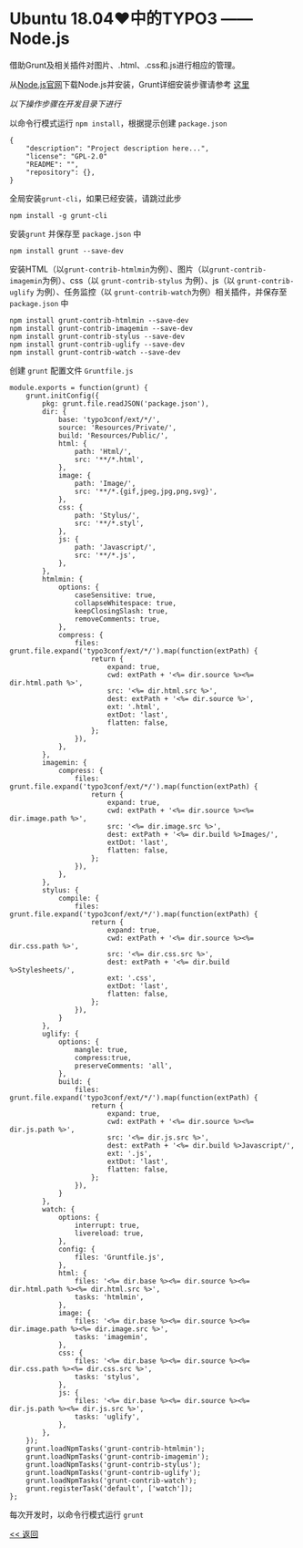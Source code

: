 # Ubuntu 18.04♥中的TYPO3 —— Node.js

借助Grunt及相关插件对图片、.html、.css和.js进行相应的管理。

从[Node.js官网](https://nodejs.org/)下载Node.js并安装，Grunt详细安装步骤请参考 [这里](https://gruntjs.com/getting-started)

*以下操作步骤在开发目录下进行*

以命令行模式运行 `npm install`，根据提示创建 `package.json`

    {
        "description": "Project description here...",
        "license": "GPL-2.0"
        "README": "",
        "repository": {},
    }

全局安装`grunt-cli`，如果已经安装，请跳过此步

    npm install -g grunt-cli

安装`grunt` 并保存至 `package.json` 中

    npm install grunt --save-dev

安装HTML（以`grunt-contrib-htmlmin`为例）、图片（以`grunt-contrib-imagemin`为例）、css（以 `grunt-contrib-stylus` 为例）、js（以 `grunt-contrib-uglify` 为例）、任务监控（以 `grunt-contrib-watch`为例）相关插件，并保存至 `package.json` 中

    npm install grunt-contrib-htmlmin --save-dev
    npm install grunt-contrib-imagemin --save-dev
    npm install grunt-contrib-stylus --save-dev
    npm install grunt-contrib-uglify --save-dev
    npm install grunt-contrib-watch --save-dev

创建 `grunt` 配置文件 `Gruntfile.js`

    module.exports = function(grunt) {
        grunt.initConfig({
            pkg: grunt.file.readJSON('package.json'),
            dir: {
                base: 'typo3conf/ext/*/',
                source: 'Resources/Private/',
                build: 'Resources/Public/',
                html: {
                    path: 'Html/',
                    src: '**/*.html',
                },
                image: {
                    path: 'Image/',
                    src: '**/*.{gif,jpeg,jpg,png,svg}',
                },
                css: {
                    path: 'Stylus/',
                    src: '**/*.styl',
                },
                js: {
                    path: 'Javascript/',
                    src: '**/*.js',
                },
            },
            htmlmin: {
                options: {
                    caseSensitive: true,
                    collapseWhitespace: true,
                    keepClosingSlash: true,
                    removeComments: true,
                },
                compress: {
                    files: grunt.file.expand('typo3conf/ext/*/').map(function(extPath) {
                        return {
                            expand: true,
                            cwd: extPath + '<%= dir.source %><%= dir.html.path %>',
                            src: '<%= dir.html.src %>',
                            dest: extPath + '<%= dir.source %>',
                            ext: '.html',
                            extDot: 'last',
                            flatten: false,
                        };
                    }),
                },
            },
            imagemin: {
                compress: {
                    files: grunt.file.expand('typo3conf/ext/*/').map(function(extPath) {
                        return {
                            expand: true,
                            cwd: extPath + '<%= dir.source %><%= dir.image.path %>',
                            src: '<%= dir.image.src %>',
                            dest: extPath + '<%= dir.build %>Images/',
                            extDot: 'last',
                            flatten: false,
                        };
                    }),
                },
            },
            stylus: {
                compile: {
                    files: grunt.file.expand('typo3conf/ext/*/').map(function(extPath) {
                        return {
                            expand: true,
                            cwd: extPath + '<%= dir.source %><%= dir.css.path %>',
                            src: '<%= dir.css.src %>',
                            dest: extPath + '<%= dir.build %>Stylesheets/',
                            ext: '.css',
                            extDot: 'last',
                            flatten: false,
                        };
                    }),
                }
            },
            uglify: {
                options: {
                    mangle: true,
                    compress:true,
                    preserveComments: 'all',
                },
                build: {
                    files: grunt.file.expand('typo3conf/ext/*/').map(function(extPath) {
                        return {
                            expand: true,
                            cwd: extPath + '<%= dir.source %><%= dir.js.path %>',
                            src: '<%= dir.js.src %>',
                            dest: extPath + '<%= dir.build %>Javascript/',
                            ext: '.js',
                            extDot: 'last',
                            flatten: false,
                        };
                    }),
                }
            },
            watch: {
                options: {
                    interrupt: true,
                    livereload: true,
                },
                config: {
                    files: 'Gruntfile.js',
                },
                html: {
                    files: '<%= dir.base %><%= dir.source %><%= dir.html.path %><%= dir.html.src %>',
                    tasks: 'htmlmin',
                },
                image: {
                    files: '<%= dir.base %><%= dir.source %><%= dir.image.path %><%= dir.image.src %>',
                    tasks: 'imagemin',
                },
                css: {
                    files: '<%= dir.base %><%= dir.source %><%= dir.css.path %><%= dir.css.src %>',
                    tasks: 'stylus',
                },
                js: {
                    files: '<%= dir.base %><%= dir.source %><%= dir.js.path %><%= dir.js.src %>',
                    tasks: 'uglify',
                },
            },
        });
        grunt.loadNpmTasks('grunt-contrib-htmlmin');
        grunt.loadNpmTasks('grunt-contrib-imagemin');
        grunt.loadNpmTasks('grunt-contrib-stylus');
        grunt.loadNpmTasks('grunt-contrib-uglify');
        grunt.loadNpmTasks('grunt-contrib-watch');
        grunt.registerTask('default', ['watch']);
    };

每次开发时，以命令行模式运行 `grunt`

[<< 返回](README.md)